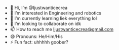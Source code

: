 - 👋 Hi, I’m @Ijustwanticecrea
- 👀 I’m interested in Engineering and robotics
- 🌱 I’m currently learning liek everything lol
- 💞️ I’m looking to collaborate on idk
- 📫 How to reach me Ijustwanticecrea@gmail.com
- 😄 Pronouns: He/Him/His
- ⚡ Fun fact: uhhhhh goober?

<!---
Ijustwanticecrea/Ijustwanticecrea is a ✨ special ✨ repository because its `README.md` (this file) appears on your GitHub profile.
You can click the Preview link to take a look at your changes.
--->

